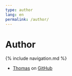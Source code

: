 ```yaml
---
type: author
lang: en
permalink: /author/
---
```


# Author

{% include navigation.md %}

- [Thomas](http://www.livingfire.de) on [GitHub](https://github.com/phoen1x)
